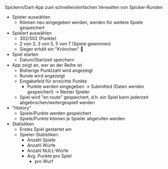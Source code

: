 Spickern/Dart-App zum schnellen/einfachen Verwalten von Spicker-Runden

- Spieler auswählen
	- Können neu eingegeben werden, werden für weitere Spiele gespeichert
- Spielart auswählen
	- 302/502 (Punkte)
	- 2 von 3, 3 von 5, 5 von 7 (Spiele gewonnen)
	- Sieger erhält ein "Krönchen" 👑
- Spiel starten
	- Datum/Startzeit speichern
- App zeigt an, wer an der Reihe ist
	- Bisherige Punktzahl wird angezeigt
	- Runde wird angezeigt
	- Eingabefeld für erreichte Punkte
		- Punkte werden eingegeben -> Submitted (Daten werden gespeichert) -> Nexter Spieler
	- Spiel wird "en route" gespeichert, d.h. ein Spiel kann jederzeit abgebrochen/weitergespielt werden
- "History" 
	- Spiele/Punkte werden gespeichert
	- Spiele/Punkte können je Spieler abgerufen werden
- Statistiken
	- Erstes Spiel gestartet am
	- Spieler-Statistiken:
		- Anzahl Spiele
		- Anzahl Würfe
		- Anzahl NULL-Würfe
		- Avg. Punkte pro Spiel
			- pro Wurf